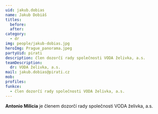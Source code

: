 ```yaml
---
uid: jakub.dobias
name: Jakub Dobiáš
titles:
  before:
  after:
category: 
  - dr
img: people/jakub-dobias.jpg
heroImg: Prague_panorama.jpeg
partyUid: pirati
description: člen dozorčí rady společnosti VODA želivka, a.s.
teamDescription:
  dr: VODA želivka, a.s.
mail: jakub.dobias@pirati.cz
mob:
profiles:
funkce:
  - člen dozorčí rady společnosti VODA želivka, a.s.
---
```


**Antonio Milicia** je členem dozorčí rady společnosti VODA želivka, a.s.
